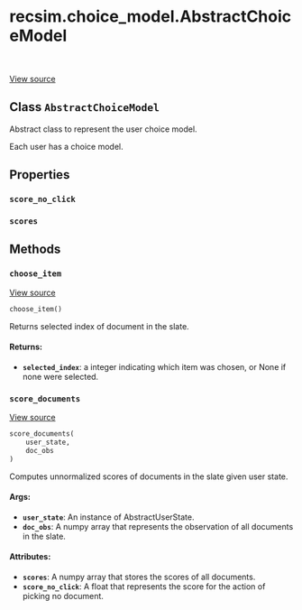 <div itemscope itemtype="http://developers.google.com/ReferenceObject">
<meta itemprop="name" content="recsim.choice_model.AbstractChoiceModel" />
<meta itemprop="path" content="Stable" />
<meta itemprop="property" content="score_no_click"/>
<meta itemprop="property" content="scores"/>
<meta itemprop="property" content="choose_item"/>
<meta itemprop="property" content="score_documents"/>
</div>

# recsim.choice_model.AbstractChoiceModel

<table class="tfo-notebook-buttons tfo-api" align="left">
</table>

<a target="_blank" href="https://github.com/google-research/recsim/tree/master/recsim/choice_model.py">View
source</a>

## Class `AbstractChoiceModel`

Abstract class to represent the user choice model.

<!-- Placeholder for "Used in" -->

Each user has a choice model.

## Properties

<h3 id="score_no_click"><code>score_no_click</code></h3>

<h3 id="scores"><code>scores</code></h3>

## Methods

<h3 id="choose_item"><code>choose_item</code></h3>

<a target="_blank" href="https://github.com/google-research/recsim/tree/master/recsim/choice_model.py">View
source</a>

```python
choose_item()
```

Returns selected index of document in the slate.

#### Returns:

*   <b>`selected_index`</b>: a integer indicating which item was chosen, or None
    if none were selected.

<h3 id="score_documents"><code>score_documents</code></h3>

<a target="_blank" href="https://github.com/google-research/recsim/tree/master/recsim/choice_model.py">View
source</a>

```python
score_documents(
    user_state,
    doc_obs
)
```

Computes unnormalized scores of documents in the slate given user state.

#### Args:

*   <b>`user_state`</b>: An instance of AbstractUserState.
*   <b>`doc_obs`</b>: A numpy array that represents the observation of all
    documents in the slate.

#### Attributes:

*   <b>`scores`</b>: A numpy array that stores the scores of all documents.
*   <b>`score_no_click`</b>: A float that represents the score for the action of
    picking no document.
